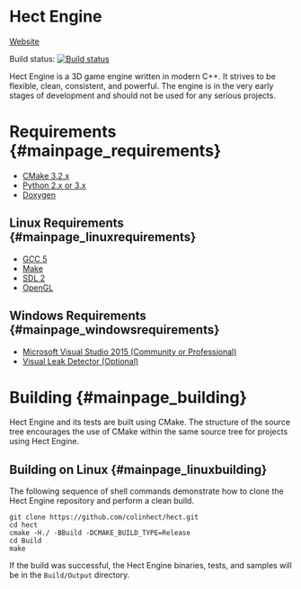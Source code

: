Hect Engine
===========

[Website](http://colinhect.github.io/hect/)

Build status: [![Build status](https://travis-ci.org/colinhect/hect.png)](https://travis-ci.org/colinhect/hect)

Hect Engine is a 3D game engine written in modern C++.  It strives to be flexible, clean, consistent, and powerful.  The engine is in the very early stages of development and should not be used for any serious projects.

# Requirements {#mainpage_requirements}
* [CMake 3.2.x](http://www.cmake.org)
* [Python 2.x or 3.x](https://www.python.org)
* [Doxygen](https://www.doxygen.org)

## Linux Requirements {#mainpage_linuxrequirements}
* [GCC 5](https://gcc.gnu.org)
* [Make](http://www.gnu.org/software/make)
* [SDL 2](https://www.libsdl.org)
* [OpenGL](https://www.opengl.org)

## Windows Requirements {#mainpage_windowsrequirements}
* [Microsoft Visual Studio 2015 (Community or Professional)](http://www.visualstudio.com)
* [Visual Leak Detector (Optional)](https://vld.codeplex.com/)

# Building {#mainpage_building}

Hect Engine and its tests are built using CMake.  The structure of the source tree encourages the use of CMake within the same source tree for projects using Hect Engine.

## Building on Linux {#mainpage_linuxbuilding}

The following sequence of shell commands demonstrate how to clone the Hect Engine repository and perform a clean build.

    git clone https://github.com/colinhect/hect.git
    cd hect
    cmake -H./ -BBuild -DCMAKE_BUILD_TYPE=Release
    cd Build
    make

If the build was successful, the Hect Engine binaries, tests, and samples will be in the `Build/Output` directory.

